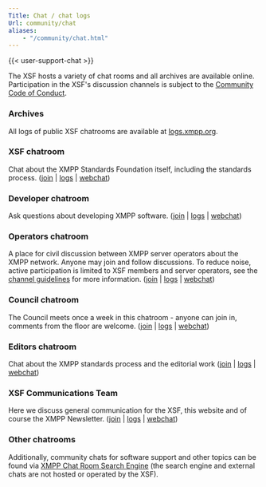 ```yaml
---
Title: Chat / chat logs
Url: community/chat
aliases:
    - "/community/chat.html"
---
```


{{< user-support-chat >}}

The XSF hosts a variety of chat rooms and all archives are available online. Participation in the XSF's discussion channels is subject to the [Community Code of Conduct](https://xmpp.org/extensions/xep-0458.html).

### Archives

All logs of public XSF chatrooms are available at [logs.xmpp.org](https://logs.xmpp.org/).

### XSF chatroom
Chat about the XMPP Standards Foundation itself, including the standards process. ([join](xmpp:xsf@muc.xmpp.org?join) | [logs](https://logs.xmpp.org/xsf/) | [webchat](https://xmpp.org/chat?xsf))

### Developer chatroom
Ask questions about developing XMPP software. ([join](xmpp:jdev@muc.xmpp.org?join) | [logs](https://logs.xmpp.org/jdev/) | [webchat](https://xmpp.org/chat?jdev))

### Operators chatroom
A place for civil discussion between XMPP server operators about the XMPP network. Anyone may join and follow discussions. To reduce noise, active participation is limited to XSF members and server operators, see the [channel guidelines](/community/channels/operators/) for more information. ([join](xmpp:operators@muc.xmpp.org?join) | [logs](https://logs.xmpp.org/operators/) | [webchat](https://xmpp.org/chat?operators))

### Council chatroom
The Council meets once a week in this chatroom - anyone can join in, comments from the floor are welcome. ([join](xmpp:council@muc.xmpp.org?join) |
[logs](https://logs.xmpp.org/council/) | [webchat](https://xmpp.org/chat?council))

### Editors chatroom
Chat about the XMPP standards process and the editorial work ([join](xmpp:editor@muc.xmpp.org?join) | [logs](https://logs.xmpp.org/editor/) | [webchat](https://xmpp.org/chat?editor))

### XSF Communications Team
Here we discuss general communication for the XSF, this website and of course the XMPP Newsletter.
([join](xmpp:commteam@muc.xmpp.org?join) | [logs](https://logs.xmpp.org/commteam/) | [webchat](https://xmpp.org/chat?commteam))

### Other chatrooms
Additionally, community chats for software support and other topics can be found via [XMPP Chat Room Search Engine](https://search.jabber.network/rooms/1) (the search engine and external chats are not hosted or operated by the XSF).
